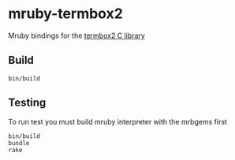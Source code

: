 # mruby-termbox2

Mruby bindings for the [termbox2 C library](https://github.com/termbox/termbox2)

## Build

	bin/build

## Testing

To run test you must build mruby interpreter with the mrbgems first

	bin/build
	bundle
	rake